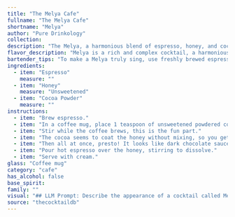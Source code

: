 ```yaml
---
title: "The Melya Cafe"
fullname: "The Melya Cafe"
shortname: "Melya"
author: "Pure Drinkology"
collection:
description: "The Melya, a harmonious blend of espresso, honey, and cocoa powder, is a member of the Coffee Cocktail family. This sophisticated drink likely originated in Italy, where espresso is king and sweetening with honey is a traditional practice. "
flavor_description: "Melya is a rich and complex cocktail, a harmonious blend of bitterness, sweetness, and earthiness. The espresso provides a bold, roasted coffee flavor, while the honey adds a delicate sweetness that balances the bitterness.  Cocoa powder adds a hint of chocolatey depth, creating a warm and comforting finish. This drink is perfect for those who enjoy a sophisticated and slightly bittersweet taste experience. "
bartender_tips: "To make a Melya truly sing, use freshly brewed espresso for a bolder flavor.  Don't be shy with the cocoa powder, as it adds depth and complexity.  Use a good quality honey, and adjust sweetness to taste.  Shake well with ice to ensure a smooth, chilled texture.  A sprinkle of cocoa powder on top adds a final touch of elegance. "
ingredients:
  - item: "Espresso"
    measure: ""
  - item: "Honey"
    measure: "Unsweetened"
  - item: "Cocoa Powder"
    measure: ""
instructions:
  - item: "Brew espresso."
  - item: "In a coffee mug, place 1 teaspoon of unsweetened powdered cocoa, then cover a teaspoon with honey and drizzle it into the cup."
  - item: "Stir while the coffee brews, this is the fun part."
  - item: "The cocoa seems to coat the honey without mixing, so you get a dusty, sticky mass that looks as though it will never mix."
  - item: "Then all at once, presto! It looks like dark chocolate sauce."
  - item: "Pour hot espresso over the honey, stirring to dissolve."
  - item: "Serve with cream."
glass: "Coffee mug"
category: "cafe"
has_alcohol: false
base_spirit:
family: ""
visual: "## LLM Prompt: Describe the appearance of a cocktail called Melya made with Espresso, Honey, and Cocoa Powder. **Consider the following factors when describing the cocktail:*** **Color:**  Is it a dark brown, almost black, or does the honey add a touch of amber?* **Texture:** Is it smooth and creamy, or does the cocoa powder give it a slightly grainy texture?* **Presentation:** How is the cocktail served?  In a coupe glass, a martini glass, or something else?  Is there any garnish, like a dusting of cocoa powder or a drizzle of honey?* **Light:** How does the light interact with the cocktail?  Does it reflect off the surface in a shimmering way?**Example response:** The Melya is an alluring cocktail, boasting a deep, dark brown hue that resembles molten chocolate. The honey adds a subtle, warm amber glow, creating layers of color that shift in the light. It's served in a chilled coupe glass, the rim dusted with cocoa powder, adding a touch of earthy elegance. The surface is smooth, almost velvet-like, but with a hint of texture from the finely ground cocoa. The light dances on the surface, creating a shimmering effect that promises a richly indulgent experience. "
source: "thecocktaildb"
---
```


